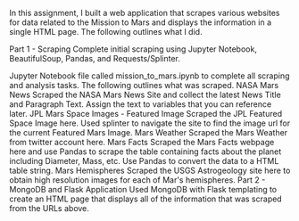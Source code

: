 In this assignment, I built a web application that scrapes various websites for data related to the Mission to Mars and displays the information in a single HTML page. The following outlines what I did.

Part 1 - Scraping
Complete initial scraping using Jupyter Notebook, BeautifulSoup, Pandas, and Requests/Splinter.

Jupyter Notebook file called mission_to_mars.ipynb to complete all scraping and analysis tasks. The following outlines what was scraped.
NASA Mars News
Scraped the NASA Mars News Site and collect the latest News Title and Paragraph Text. Assign the text to variables that you can reference later.
JPL Mars Space Images - Featured Image
Scraped the JPL Featured Space Image here. Used splinter to navigate the site to find the image url for the current Featured Mars Image.
Mars Weather
Scraped the Mars Weather from twitter account here.
Mars Facts
Scraped the Mars Facts webpage here and use Pandas to scrape the table containing facts about the planet including Diameter, Mass, etc. Use Pandas to convert the data to a HTML table string.
Mars Hemispheres
Scraped the USGS Astrogeology site here to obtain high resolution images for each of Mar's hemispheres.
Part 2 - MongoDB and Flask Application
Used MongoDB with Flask templating to create an HTML page that displays all of the information that was scraped from the URLs above.
